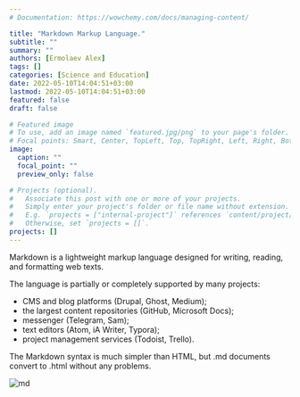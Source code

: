 ```yaml
---
# Documentation: https://wowchemy.com/docs/managing-content/

title: "Markdown Markup Language."
subtitle: ""
summary: ""
authors: [Ermolaev Alex]
tags: []
categories: [Science and Education]
date: 2022-05-10T14:04:51+03:00
lastmod: 2022-05-10T14:04:51+03:00
featured: false
draft: false

# Featured image
# To use, add an image named `featured.jpg/png` to your page's folder.
# Focal points: Smart, Center, TopLeft, Top, TopRight, Left, Right, BottomLeft, Bottom, BottomRight.
image:
  caption: ""
  focal_point: ""
  preview_only: false

# Projects (optional).
#   Associate this post with one or more of your projects.
#   Simply enter your project's folder or file name without extension.
#   E.g. `projects = ["internal-project"]` references `content/project/deep-learning/index.md`.
#   Otherwise, set `projects = []`.
projects: []
---
```

Markdown is a lightweight markup language designed for writing, reading, and formatting web texts.

The language is partially or completely supported by many projects:

- CMS and blog platforms (Drupal, Ghost, Medium);
- the largest content repositories (GitHub, Microsoft Docs);
- messenger (Telegram, Sam);
- text editors (Atom, iA Writer, Typora);
- project management services (Todoist, Trello).

The Markdown syntax is much simpler than HTML, but .md documents convert to .html without any problems.

![md](https://avatars.mds.yandex.net/i?id=2a0000017a0995b7b43e851c514b2c214749-4868957-images-thumbs&n=13)